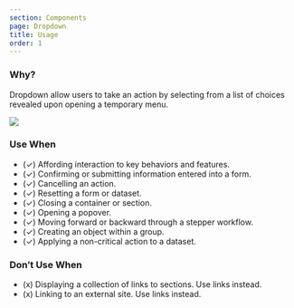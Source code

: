 ```yaml
---
section: Components
page: Dropdown
title: Usage
order: 1
---
```


<novo-grid columns="2" align="start" gap="2rem">
<div>

### Why?

Dropdown allow users to take an action by selecting from a list of choices revealed upon opening a temporary menu.

</div>

<img src="https://via.placeholder.com/350x250"/>

<div>

### Use When

- (✓) Affording interaction to key behaviors and features.
- (✓) Confirming or submitting information entered into a form.
- (✓) Cancelling an action.
- (✓) Resetting a form or dataset.
- (✓) Closing a container or section.
- (✓) Opening a popover.
- (✓) Moving forward or backward through a stepper workflow.
- (✓) Creating an object within a group.
- (✓) Applying a non-critical action to a dataset.

</div>
<div>

### Don′t Use When

- (x) Displaying a collection of links to sections. Use links instead.
- (x) Linking to an external site. Use links instead.

</div>
</novo-grid>
